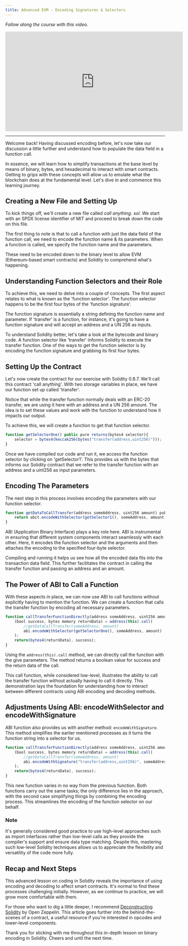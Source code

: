 ```yaml
---
title: Advanced EVM - Encoding Signatures & Selectors
---
```


_Follow along the course with this video._

<iframe width="560" height="315" src="https://www.youtube.com/embed/JuLKe5oBwZI" title="YouTube video player" frameborder="0" allow="accelerometer; autoplay; clipboard-write; encrypted-media; gyroscope; picture-in-picture; web-share" allowfullscreen></iframe>

---

Welcome back! Having discussed encoding before, let's now take our discussion a little further and understand how to populate the data field in a function call.

In essence, we will learn how to simplify transactions at the base level by means of binary, bytes, and hexadecimal to interact with smart contracts. Getting to grips with these concepts will allow us to emulate what the blockchain does at the fundamental level. Let's dive in and commence this learning journey.

## Creating a New File and Setting Up

To kick things off, we'll create a new file called _call anything. sol_. We start with an SPDX license identifier of MIT and proceed to break down the code on this file.

The first thing to note is that to call a function with just the data field of the function call, we need to encode the function name &amp; its parameters. When a function is called, we specify the function name and the parameters.

These need to be encoded down to the binary level to allow EVM (Ethereum-based smart contracts) and Solidity to comprehend what's happening.

## Understanding Function Selectors and their Role

To achieve this, we need to delve into a couple of concepts. The first aspect relates to what is known as the 'function selector'. The function selector happens to be the first four bytes of the 'function signature'.

The function signature is essentially a string defining the function name and parameter. If 'transfer' is a function, for instance, it's going to have a function signature and will accept an address and a UN 256 as inputs.

To understand Solidity better, let's take a look at the bytecode and binary code. A function selector like 'transfer' informs Solidity to execute the transfer function. One of the ways to get the function selector is by encoding the function signature and grabbing its first four bytes.

## Setting Up the Contract

Let's now create the contract for our exercise with Solidity 0.8.7. We'll call this contract 'call anything'. With two storage variables in place, we have our function set up called 'transfer'.

Notice that while the transfer function normally deals with an ERC-20 transfer, we are using it here with an address and a UN 256 amount. The idea is to set these values and work with the function to understand how it impacts our output.

To achieve this, we will create a function to get that function selector.

```js
function getSelectorOne() public pure returns(bytes4 selector){
    selector = bytes4(keccak256(bytes("transfer(address,uint256)")));
}
```

Once we have compiled our code and run it, we access the function selector by clicking on 'getSelector1'. This provides us with the bytes that informs our Solidity contract that we refer to the transfer function with an address and a uint256 as input parameters.

## Encoding The Parameters

The next step in this process involves encoding the parameters with our function selector.

```js
function getDataToCallTransfer(address someAddress, uint256 amount) pubic pure returns(bytes memory){
    return abit.encodeWithSelector(getSelector1(), someAddress, amount);
}
```

ABI (Application Binary Interface) plays a key role here. ABI is instrumental in ensuring that different system components interact seamlessly with each other. Here, it encodes the function selector and the arguments and then attaches the encoding to the specified four-byte selector.

Compiling and running it helps us see how all the encoded data fits into the transaction data field. This further facilitates the contract in calling the transfer function and passing an address and an amount.

## The Power of ABI to Call a Function

With these aspects in place, we can now use ABI to call functions without explicitly having to mention the function. We can create a function that calls the transfer function by encoding all necessary parameters.

```js
function callTransferFunctionDirectly(address someAddress, uint256 amount) public returns(bytes4, bool){
    (bool success, bytes memory returnData) = address(this).call(
        //getDataCallTransfer(someAddress, amount)
        abi.encodeWithSelector(getSelectorOne(), someAddress, amount)
    );
    return(bytes4(returnData), success);
}
```

Using the `address(this).call` method, we can directly call the function with the give parameters. The method returns a boolean value for success and the return data of the call.

This call function, while considered low-level, illustrates the ability to call the transfer function without actually having to call it directly. This demonstration lays the foundation for understanding how to interact between different contracts using ABI encoding and decoding methods.

## Adjustments Using ABI: encodeWithSelector and encodeWithSignature

ABI function also provides us with another method: `encodeWithSignature`. This method simplifies the earlier mentioned processes as it turns the function string into a selector for us.

```js
function callTransferFunctionDirectly(address someAddress, uint256 amount) public returns(bytes4, bool){
    (bool success, bytes memory returnData) = address(this).call(
        //getDataCallTransfer(someAddress, amount)
        abi.encodeWithSignature("transfer(address,uint256)", someAddress, amount)
    );
    return(bytes4(returnData), success);
}
```

This new function varies in no way from the previous function. Both functions carry out the same tasks; the only difference lies in the approach, with the second case simplifying things by combining the encoding process. This streamlines the encoding of the function selector on our behalf.

### Note

It's generally considered good practice to use high-level approaches such as import interfaces rather than low-level calls as they provide the compiler's support and ensure data type matching. Despite this, mastering such low-level Solidity techniques allows us to appreciate the flexibility and versatility of the code more fully.

## Recap and Next Steps

This advanced lesson on coding in Solidity reveals the importance of using encoding and decoding to affect smart contracts. It's normal to find these processes challenging initially. However, as we continue to practice, we will grow more comfortable with them.

For those who want to dig a little deeper, I recommend [Deconstructing Solidity](https://blog.openzeppelin.com/deconstructing-a-solidity-contract-part-i-introduction-832efd2d7737/) by Open Zeppelin. This article goes further into the behind-the-scenes of a contract, a useful resource if you're interested in opcodes and lower-level components.

Thank you for sticking with me throughout this in-depth lesson on binary encoding in Solidity. Cheers and until the next time.
